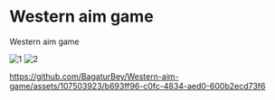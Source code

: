 # Western aim game
 Western aim game

![1](https://github.com/BagaturBey/Western-aim-game/assets/107503923/77993658-3548-450e-87de-270bd5ed76bd)
![2](https://github.com/BagaturBey/Western-aim-game/assets/107503923/0b70baff-004e-4ff1-989c-1c8016f426d7)

https://github.com/BagaturBey/Western-aim-game/assets/107503923/b693ff96-c0fc-4834-aed0-600b2ecd73f6

